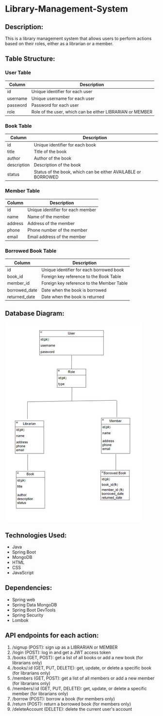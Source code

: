 # Library-Management-System

## Description:
This is a library management system that allows users to perform actions based on their roles, either as a librarian or a member.

## Table Structure:
### User Table
| Column   | Description                                               |
|----------|-----------------------------------------------------------|
| id       | Unique identifier for each user                           |
| username | Unique username for each user                             |
| password | Password for each user                                    |
| role     | Role of the user, which can be either LIBRARIAN or MEMBER |
### Book Table
| Column      | Description                                              |
|-------------|----------------------------------------------------------|
| id          | Unique identifier for each book                           |
| title       | Title of the book                                         |
| author      | Author of the book                                        |
| description | Description of the book                                    |
| status      | Status of the book, which can be either AVAILABLE or BORROWED |
### Member Table
| Column   | Description                                             |
|----------|---------------------------------------------------------|
| id       | Unique identifier for each member                        |
| name     | Name of the member                                       |
| address  | Address of the member                                    |
| phone    | Phone number of the member                               |
| email    | Email address of the member                              |
### Borrowed Book Table
| Column         | Description                                           |
|----------------|-------------------------------------------------------|
| id             | Unique identifier for each borrowed book              |
| book_id        | Foreign key reference to the Book Table                |
| member_id      | Foreign key reference to the Member Table              |
| borrowed_date  | Date when the book is borrowed                         |
| returned_date  | Date when the book is returned                         |


## Database Diagram:
![Database Diagram](images/DatabaseDiagram.png)

## Technologies Used:
- Java
- Spring Boot
- MongoDB
- HTML
- CSS
- JavaScript

## Dependencies: 
- Spring web 
- Spring Data MongoDB 
- Spring Boot DevTools 
- Spring Security 
- Lombok

## API endpoints for each action:
1. /signup (POST): sign up as a LIBRARIAN or MEMBER
2. /login (POST): log in and get a JWT access token
3. /books (GET, POST): get a list of all books or add a new book (for librarians only)
4. /books/:id (GET, PUT, DELETE): get, update, or delete a specific book (for librarians only)
5. /members (GET, POST): get a list of all members or add a new member (for librarians only)
6. /members/:id (GET, PUT, DELETE): get, update, or delete a specific member (for librarians only)
7. /borrow (POST): borrow a book (for members only)
8. /return (POST): return a borrowed book (for members only)
9. /deleteAccount (DELETE): delete the current user's account
